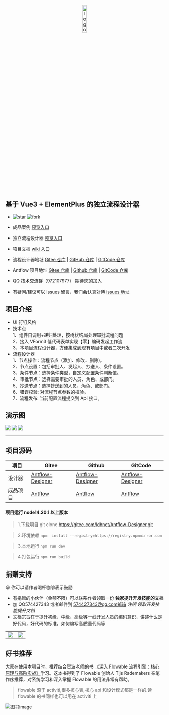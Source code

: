 <p align="center" style="margin-bottom: 0 !important">
	<img alt="logo" src="https://gitee.com/ldhnet/ant-flow/raw/master/public/images/logo.png"   width = 15%;>
</p>

## 基于 Vue3 + ElementPlus 的独立流程设计器

- [![star](https://gitee.com/ldhnet/Antflow-Designer/badge/star.svg?theme=dark)](https://gitee.com/ldhnet/Antflow-Designer/stargazers) [![fork](https://gitee.com/ldhnet/Antflow-Designer/badge/fork.svg?theme=dark)](https://gitee.com/ldhnet/Antflow-Designer/members)

- 成品案例 [预览入口](http://14.103.207.27/admin/)
- 独立流程设计器 [预览入口](http://14.103.207.27/ant-flow/dist/)
- 项目文档 [wiki 入口](https://gitee.com/ldhnet/Antflow-Designer/wikis)
- 流程设计器地址 [Gitee 仓库](https://gitee.com/ldhnet/Antflow-Designer) | [GitHub 仓库](https://github.com/ldhnet/Antflow-Designer) | [GitCode 仓库](https://gitcode.com/ldhnet/Antflow-Designer/overview)
- Antflow 项目地址 [Gitee 仓库](https://gitee.com/tylerzhou/Antflow) | [Github 仓库](https://github.com/mrtylerzhou/Antflow) | [GitCode 仓库](https://gitcode.com/zypqqgc/Antflow/overview)

- QQ 技术交流群（972107977） 期待您的加入
- 有疑问/建议可以 Issues 留言，我们会认真对待 [issues 地址](https://gitee.com/ldhnet/Antflow-Designer/issues)

## 项目介绍

- UI 钉钉风格
- 技术点<br />
  1、组件自调用+递归处理，按树状结局处理审批流程问题<br />
  2、接入 VForm3 低代码表单实现【零】编码发起工作流<br />
  3、本项目流程设计器，方便集成到现有项目中或者二次开发<br />
- 流程设计器<br />
  1、节点操作：流程节点（添加、修改、删除)。<br />
  2、节点设置：包括审批人、发起人、抄送人、条件设置。<br />
  3、条件节点：选择条件类型，自定义配置条件判断值。<br />
  4、审批节点：选择需要审批的人员、角色、或部门。<br />
  5、抄送节点：选择抄送到的人员、角色、或部门。<br />
  6、错误校验: 对流程节点参数的校验。<br />
  7、流程发布: 当前配置流程提交到 Api 接口。<br />

## 演示图

![](./public/images/10.png)
![](./public/images/11.png)
![](./public/images/12.png)

---

## 项目源码

| 项目     | Gitee                                                         | Github                                                         | GitCode                                                              |
| -------- | ------------------------------------------------------------- | -------------------------------------------------------------- | -------------------------------------------------------------------- |
| 设计器   | [Antflow-Designer](https://gitee.com/ldhnet/Antflow-Designer) | [Antflow-Designer](https://github.com/ldhnet/Antflow-Designer) | [Antflow-Designer](https://gitcode.com/ldhnet/FlowDesigner/overview) |
| 成品项目 | [Antflow](https://gitee.com/tylerzhou/Antflow)                | [Antflow](https://github.com/mrtylerzhou/Antflow)              | [Antflow](https://gitcode.com/zypqqgc/Antflow/overview)              |

#### 项目运行 node14.20.1 以上版本

> 1.下载项目 git clone https://gitee.com/ldhnet/Antflow-Designer.git

> 2.环境依赖 `npm  install --registry=https://registry.npmmirror.com`

> 3.本地运行 `npm run dev`

> 4.打包运行 `npm run build`

## 捐赠支持

😀 你可以请作者喝杯咖啡表示鼓励

- 有捐赠的小伙伴（金额不限）可以联系作者领取一份 **独家提升开发技能的文档**
- 加 QQ574427343 或者邮件到 574427343@qq.com邮箱 _注明 领取开发技能提升文档_
- 文档宗旨在于提升初级、中级、高级等一线开发人员的编码意识，讲述什么是好代码，好代码的标准，如何编写高质量代码等
<table>
    <tr>
        <td><img src="https://gitee.com/ldhnet/Antflow-Designer/raw/master/public/images/wxpay.jpg"/></td>
        <td><img src="https://gitee.com/ldhnet/Antflow-Designer/raw/master/public/images/alipay.jpg"/></td>
    </tr>  
</table>

## 好书推荐

大家在使用本项目时，推荐结合贺波老师的书
[《深入 Flowable 流程引擎：核心原理与高阶实战》](https://item.jd.com/14804836.html)学习。这本书得到了 Flowable 创始人 Tijs Rademakers 亲笔作序推荐，对系统学习和深入掌握 Flowable 的用法非常有帮助。

> flowable 源于 activiti,很多核心表,核心 api 和设计模式都是一样的.读 flowable 的书同样也可以用在 activiti 上

![图书image](https://gitee.com/tylerzhou/Antflow/raw/master/doc/images/flowablebook.jpg)
